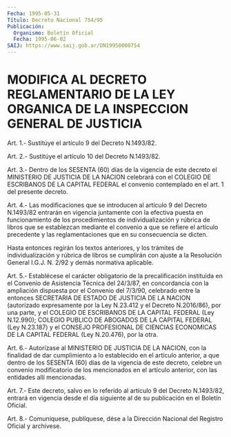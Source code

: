 ```yaml
---
Fecha: 1995-05-31
Título: Decreto Nacional 754/95
Publicación:
  Organismo: Boletín Oficial
  Fecha: 1995-06-02
SAIJ: https://www.saij.gob.ar/DN19950000754
---
```

# MODIFICA AL DECRETO REGLAMENTARIO DE LA LEY ORGANICA DE LA INSPECCION GENERAL DE JUSTICIA

<a id="1"></a>
Art.  1.-  Sustitúye  el  artículo  9  del  Decreto N.1493/82.

<a id="2"></a>
Art.  2.-  Sustitúye  el  artículo  10  del Decreto N.1493/82.

<a id="3"></a>
Art. 3.- Dentro de los SESENTA (60) días de la vigencia de este decreto  el  MINISTERIO  DE  JUSTICIA DE LA NACION celebrará con el COLEGIO DE ESCRIBANOS DE LA CAPITAL FEDERAL el convenio contemplado en el art. 1 del presente decreto.

<a id="4"></a>
Art. 4.- Las modificaciones que se introducen al artículo 9 del Decreto  N.1493/82  entrarán en vigencia juntamente con la efectiva puesta en funcionamiento de los procedimientos de individualización y rúbrica  de  libros que se establezcan mediante el  convenio  a  que  se  refiere  el  artículo  precedente  y  las reglamentaciones que en su consecuencia se dicten.

Hasta entonces regirán los textos anteriores,  y  los  trámites de individualización y rúbrica de libros se cumplirán con ajuste  a la Resolución  General  I.G.J.  N.  2/92  y demás normativa aplicable.

<a id="5"></a>
Art. 5.- Establécese el carácter obligatorio de la precalificación  instituida  en  el  Convenio de Asistencia Técnica del  24/3/87, en concordancia con la ampliación  dispuesta  por  el Convenio  del  7/3/90,  celebrado  entre  la entonces SECRETARIA DE ESTADO  DE JUSTICIA DE LA NACION (autorizado  expresamente  por  la Ley N.23.412  y  el Decreto N.2016/86), por una parte, y el COLEGIO DE  ESCRIBANOS  DE  LA  CAPITAL  FEDERAL  (Ley  N.12.990);  COLEGIO PUBLICO DE ABOGADOS DE  LA  CAPITAL  FEDERAL  (Ley  N.23.187)  y el CONSEJO  PROFESIONAL  DE  CIENCIAS ECONOMICAS DE LA CAPITAL FEDERAL (Ley N.20.476), por la otra.

<a id="6"></a>
Art. 6.- Autorízase al MINISTERIO DE JUSTICIA DE LA NACION, con la finalidad  de  dar  cumplimiento a lo establecido en el artículo anterior, a que dentro de  los  SESENTA (60) días de la vigencia de este decreto, celebre un convenio  modificatorio de los mencionados en  el  artículo  anterior,  con  las entidades  allí  mencionadas.

<a id="7"></a>
Art.  7.- Este decreto, salvo en lo referido al artículo 9 del Decreto N.1493/82,  entrará  en  vigencia desde el día siguiente al de su publicación en el Boletín Oficial.

<a id="8"></a>
Art. 8.- Comuníquese, publíquese, dése a la Dirección Nacional del Registro Oficial y archívese.